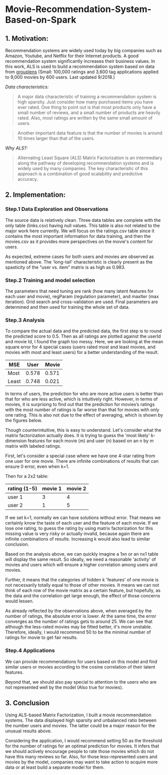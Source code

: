 # Movie-Recommendation-System-Based-on-Spark

## 1. Motivation:

Recommendation systems are widely used today by big companies such as Amazon, Youtube, and Netflix for their Internet products. A good recommendation system significantly increases their business values. In this work, ALS is used to build a recommendation system based on data from [grouplens](https://grouplens.org/datasets/movielens/latest/) (Small: 100,000 ratings and 3,600 tag applications applied to 9,000 movies by 600 users. Last updated 9/2018.) 

*Data characteristics:*

>A major data characteristic of training a recommendation system is high sparsity. Just consider how many purchased items you have ever rated. One thing to point out is that most products only have a small number of reviews, and a small number of products are heavily rated. Also, most ratings are written by the same small amount of users.

>Another important data feature is that the number of movies is around 10 times larger than that of the users.

*Why ALS?:*

>Alternating Least Square (ALS) Matrix Factorization is an intermediary along the pathway of developing recommendation systems and is widely used by many companies. The key characteristic of this approach is a combination of good scalability and predictive accuracy. 


## 2. Implementation:

### Step.1 Data Exploration and Observations

The source data is relatively clean. Three data tables are complete with the only table (links.csv) having null values. This table is also not related to the major work here currently. We will focus on the ratings.csv table since it contains the most important information for data training, and then the movies.csv as it provides more perspectives on the movie's content for users.

As expected, extreme cases for both users and movies are observed as mentioned above. The 'long-tail' characteristic is clearly present as the spasticity of the “user vs. item” matrix is as high as 0.983. 

### Step.2 Training and model selection

The parameters that need tuning are rank (how many latent features for each user and movie), regParam (regulation parameter), and maxIter (max iteration). Grid search and cross-validation are used. Final parameters are determined and then used for training the whole set of data.

### Step.3 Analysis

To compare the actual data and the predicted data, the first step is to round the predicted score to 0.5. Then as all ratings are plotted against the userId and movie Id, I found the graph too messy. Here, we are looking at the mean square error for 4 special cases (users rated most and least movies, and movies with most and least users) for a better understanding of the result. 

| MSE | User  | Movie |
| -- | -- | -- |
| Most | 0.578 | 0.571 |
| Least  | 0.748 | 0.021 |

In terms of users, the prediction for who are more active users is better than that for who are less active, which is intuitively right. However, in terms of movies, it is surprising to find out that the prediction for movies’s ratings with the most number of ratings is far worse than that for movies with only one rating. This is also not due to the effect of averaging, which is  shown by the figures below. 

Though counterintuitive, this is easy to understand. Let's consider what the matrix factorization actually does. It is trying to guess the 'most likely' k-dimension features for each movie (m) and user (n) based on an n by m matrix with labeled ratings. 

First, let's consider a special case where we have one 4-star rating from one user for one movie. There are infinite combinations of results that can ensure 0 error, even when k=1. 

Then for a 2x2 table:

| rating (1-5) | movie 1 | movie 2 |
| -- | -- | -- |
| user 1 | 3 | 4 |
| user 2 | 1 | 5 |

If we set k=1, normally we can have solutions without error. That means we certainly know the taste of each user and the feature of each movie. If we lose one rating, to guess the rating by using matrix factorization for this missing value is very risky or actually invalid, because again there are infinite combinations of results. Increasing k would also lead to similar conclusion.

Based on the analysis above, we can quickly imagine a 1xn or an nx1 table will display the same result. So ideally, we need a reasonable 'activity' of movies and users which will ensure a higher correlation among users and movies. 

Further, it means that the categories of hidden k 'features' of one movie is not necessarily totally equal to those of other movies. It means we can not think of each row of the movie matrix as a certain feature, but hopefully, as the data and the correlation get large enough, the effect of those concerns would lessen.

As already reflected by the observations above, when averaged by the number of ratings, the absolute error is lower. At the same time, the error converges as the number of ratings gets to around 25. We can see that although the less-rated movies may be fitted better, it's more unstable. Therefore, ideally, I would recommend 50 to be the minimal number of ratings for movie to get fair results. 

### Step.4 Applications

We can provide recommendations for users based on this model and find similar users or movies according to the cosine correlation of their latent features.

Beyond that, we should also pay special to attention to the users who are not represented well by the model (Also true for movies). 

## 3. Conclusion

Using ALS-based Matrix Factorization, I built a movie recommendation systems. The data displayed high sparsity and unbalanced ratio between the number users and movies. The latter could be a major reason for the unusual results above. 

Considering the application, I would recommend setting 50 as the threshold for the number of ratings for an optimal prediction for movies. It infers that we should actively encourage people to rate those movies which do not have this many reviews so far. Also, for those less-represented users and movies by the model, companies may want to take action to acquire more data or at least build a separate model for them.
